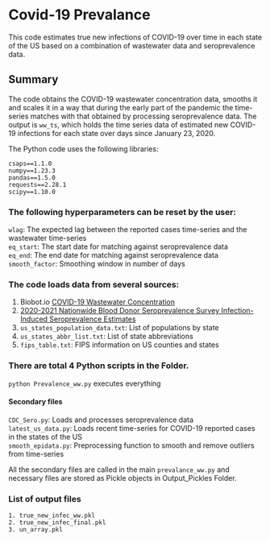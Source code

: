# Covid-19 Prevalance
This code estimates true new infections of COVID-19 over time in each state of the US based on a combination of wastewater data and seroprevalence data. 

## Summary
The code obtains the COVID-19 wastewater concentration data, smooths it and scales it in a way that during the early part of the pandemic the time-series matches with that obtained by processing seroprevalence data. The output is `ww_ts`, which holds the time series data of estimated new COVID-19 infections for each state over days since January 23, 2020. 
<br>

The Python code uses the following libraries:

```
csaps==1.1.0
numpy==1.23.3
pandas==1.5.0
requests==2.28.1
scipy==1.10.0
```

### The following hyperparameters can be reset by the user:

`wlag`: The expected lag between the reported cases time-series and the wastewater time-series <br>
`eq_start`: The start date for matching against seroprevalence data  <br>
`eq_end`: The end date for matching against seroprevalence data  <br>
`smooth_factor`: Smoothing window in number of days <br>

### The code loads data from several sources:
1. Biobot.io [COVID-19 Wastewater Concentration](https://raw.githubusercontent.com/biobotanalytics/covid19-wastewater-data/master/wastewater_by_county.csv)
2. [2020-2021 Nationwide Blood Donor Seroprevalence Survey Infection-Induced Seroprevalence Estimates](https://data.cdc.gov/api/views/mtc3-kq6r/rows.csv?accessType=DOWNLOAD)
3. `us_states_population_data.txt`: List of populations by state
4. `us_states_abbr_list.txt`: List of state abbreviations
5. `fips_table.txt`: FIPS information on US counties and states

### There are total 4 Python scripts in the Folder.
  `python Prevalence_ww.py` executes everything

#### Secondary files

`CDC_Sero.py`: Loads and processes seroprevalence data <br>
`latest_us_data.py`: Loads recent time-series for COVID-19 reported cases in the states of the US <br>
`smooth_epidata.py`: Preprocessing function to smooth and remove outliers from time-series <br>

All the secondary files are called in the main `prevalance_ww.py` and necessary files are stored as Pickle objects in Output_Pickles Folder.

### List of output files
```
1. true_new_infec_ww.pkl
2. true_new_infec_final.pkl
3. un_array.pkl
```





